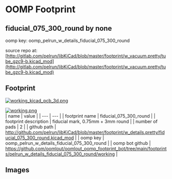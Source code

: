 # OOMP Footprint  
## fiducial_075_300_round  by none  
  
oomp key: oomp_pelrun_w_details_fiducial_075_300_round  
  
source repo at: [http://gitlab.com/pelrun/libKiCad/blob/master/footprint/w_vacuum.pretty/tube_gzc9-b.kicad_mod](http://gitlab.com/pelrun/libKiCad/blob/master/footprint/w_vacuum.pretty/tube_gzc9-b.kicad_mod)  
## Footprint  
  
[![working_kicad_pcb_3d.png](working_kicad_pcb_3d_600.png)](working_kicad_pcb_3d.png)  
  
[![working.png](working_600.png)](working.png)  
| name | value | 
| --- | --- | 
| footprint name | fiducial_075_300_round | 
| footprint description | fiducial mark, 0.75mm + 3mm round | 
| number of pads | 2 | 
| github path | http://github.com/pelrun/libKiCad/blob/master/footprint/w_details.pretty/fiducial_075_300_round.kicad_mod | 
| oomp key | oomp_pelrun_w_details_fiducial_075_300_round | 
| oomp bot github | https://github.com/oomlout/oomlout_oomp_footprint_bot/tree/main/footprints/pelrun_w_details_fiducial_075_300_round/working | 
## Images  
